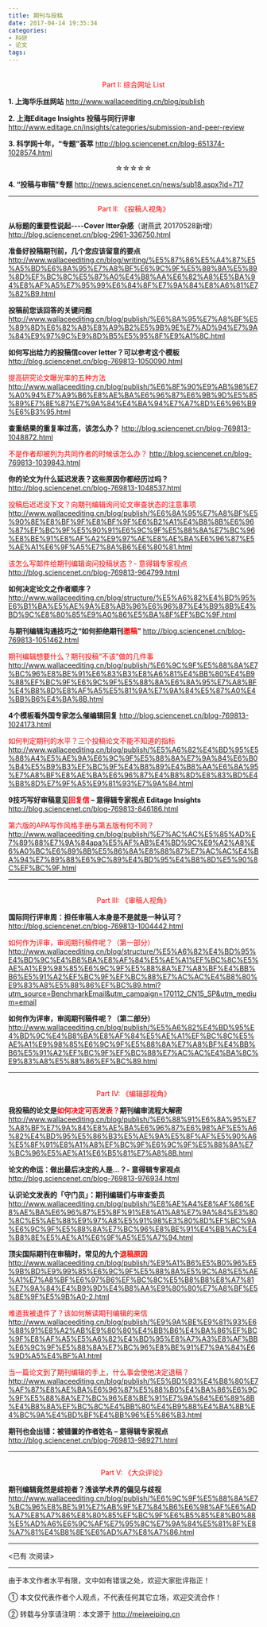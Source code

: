 ```yaml
---
title: 期刊与投稿
date: 2017-04-14 19:35:34
categories: 
- 科研
- 论文
tags:
---
```


<br>
<center><font color=red>Part I:  综合网址 List</font></center>

**1\. 上海华乐丝网站** http://www.wallaceediting.cn/blog/publish

**2\. 上海Editage Insights 投稿与同行评审**  http://www.editage.cn/insights/categories/submission-and-peer-review

**3\. 科学网十年，“专题”荟萃** http://blog.sciencenet.cn/blog-651374-1028574.html 

<center>☆☆☆☆☆</center>

<!-- more -->

**4\. “投稿与审稿”专题** http://news.sciencenet.cn/news/sub18.aspx?id=717

---

<center><font color=red>Part II: 《投稿人视角》</font></center>

**从标题的重要性说起----Cover ltter杂感**（谢燕武 20170528新增）http://blog.sciencenet.cn/blog-2961-336750.html 

**准备好投稿期刊前，几个您应该留意的要点** http://www.wallaceediting.cn/blog/writing/%E5%87%86%E5%A4%87%E5%A5%BD%E6%8A%95%E7%A8%BF%E6%9C%9F%E5%88%8A%E5%89%8D%EF%BC%8C%E5%87%A0%E4%B8%AA%E6%82%A8%E5%BA%94%E8%AF%A5%E7%95%99%E6%84%8F%E7%9A%84%E8%A6%81%E7%82%B9.html

**投稿前您该回答的关键问题** http://www.wallaceediting.cn/blog/publish/%E6%8A%95%E7%A8%BF%E5%89%8D%E6%82%A8%E8%A9%B2%E5%9B%9E%E7%AD%94%E7%9A%84%E9%97%9C%E9%8D%B5%E5%95%8F%E9%A1%8C.html

**如何写出给力的投稿信cover letter？可以参考这个模板** http://blog.sciencenet.cn/blog-769813-1050090.html

<font color=red>提高研究论文曝光率的五种方法</font> http://www.wallaceediting.cn/blog/publish/%E6%8F%90%E9%AB%98%E7%A0%94%E7%A9%B6%E8%AE%BA%E6%96%87%E6%9B%9D%E5%85%89%E7%8E%87%E7%9A%84%E4%BA%94%E7%A7%8D%E6%96%B9%E6%B3%95.html

**查重结果的重复率过高，该怎么办？** http://blog.sciencenet.cn/blog-769813-1048872.html

<font color=red>不是作者却被列为共同作者的时候该怎么办？</font> http://blog.sciencenet.cn/blog-769813-1039843.html

**你的论文为什么延迟发表？这些原因你都经历过吗？** http://blog.sciencenet.cn/blog-769813-1048537.html

<font color=red>投稿后迟迟没下文？向期刊编辑询问论文审查状态的注意事项</font> http://www.wallaceediting.cn/blog/publish/%E6%8A%95%E7%A8%BF%E5%90%8E%E8%BF%9F%E8%BF%9F%E6%B2%A1%E4%B8%8B%E6%96%87%EF%BC%9F%E5%90%91%E6%9C%9F%E5%88%8A%E7%BC%96%E8%BE%91%E8%AF%A2%E9%97%AE%E8%AE%BA%E6%96%87%E5%AE%A1%E6%9F%A5%E7%8A%B6%E6%80%81.html

<font color=red>该怎么写邮件给期刊编辑询问投稿状态？- 意得辑专家视点</font> http://blog.sciencenet.cn/blog-769813-964799.html

**如何决定论文之作者顺序？** http://www.wallaceediting.cn/blog/structure/%E5%A6%82%E4%BD%95%E6%B1%BA%E5%AE%9A%E8%AB%96%E6%96%87%E4%B9%8B%E4%BD%9C%E8%80%85%E9%A0%86%E5%BA%8F%EF%BC%9F.html


**与期刊编辑沟通技巧之“如何拒绝期刊<font color=red>邀稿</font>”** http://blog.sciencenet.cn/blog-769813-1051462.html

<font color=red>期刊编辑想要什么？期刊投稿“不该”做的几件事</font>http://www.wallaceediting.cn/blog/publish/%E6%9C%9F%E5%88%8A%E7%BC%96%E8%BE%91%E6%83%B3%E8%A6%81%E4%BB%80%E4%B9%88%EF%BC%9F%E6%9C%9F%E5%88%8A%E6%8A%95%E7%A8%BF%E4%B8%8D%E8%AF%A5%E5%81%9A%E7%9A%84%E5%87%A0%E4%BB%B6%E4%BA%8B.html

**4个模板看外国专家怎么催编辑回复** http://blog.sciencenet.cn/blog-769813-1024173.html

<font color=red>如何判定期刊的水平？三个投稿论文不能不知道的指标</font> http://www.wallaceediting.cn/blog/publish/%E5%A6%82%E4%BD%95%E5%88%A4%E5%AE%9A%E6%9C%9F%E5%88%8A%E7%9A%84%E6%B0%B4%E5%B9%B3%EF%BC%9F%E4%B8%89%E4%B8%AA%E6%8A%95%E7%A8%BF%E8%AE%BA%E6%96%87%E4%B8%8D%E8%83%BD%E4%B8%8D%E7%9F%A5%E9%81%93%E7%9A%84.html

**9技巧写好审稿意见<font color=red>回复信</font> – 意得辑专家视点 Editage Insights** http://blog.sciencenet.cn/blog-769813-846186.html

<font color=red>第六版的APA写作风格手册与第五版有何不同？</font> http://www.wallaceediting.cn/blog/publish/%E7%AC%AC%E5%85%AD%E7%89%88%E7%9A%84apa%E5%AF%AB%E4%BD%9C%E9%A2%A8%E6%A0%BC%E6%89%8B%E5%86%8A%E8%88%87%E7%AC%AC%E4%BA%94%E7%89%88%E6%9C%89%E4%BD%95%E4%B8%8D%E5%90%8C%EF%BC%9F.html


---

<br>
<center><font color=red>Part III: 《审稿人视角》</font></center>

**国际同行评审周：担任审稿人本身是不是就是一种认可？** http://blog.sciencenet.cn/blog-769813-1004442.html

<font color=red>如何作为评审，审阅期刊稿件呢？（第一部分）</font> http://www.wallaceediting.cn/blog/structure/%E5%A6%82%E4%BD%95%E4%BD%9C%E4%B8%BA%E8%AF%84%E5%AE%A1%EF%BC%8C%E5%AE%A1%E9%98%85%E6%9C%9F%E5%88%8A%E7%A8%BF%E4%BB%B6%E5%91%A2%EF%BC%9F%EF%BC%88%E7%AC%AC%E4%B8%80%E9%83%A8%E5%88%86%EF%BC%89.html?utm_source=BenchmarkEmail&utm_campaign=170112_CN15_SP&utm_medium=email

**如何作为评审，审阅期刊稿件呢？（第二部分）** http://www.wallaceediting.cn/blog/publish/%E5%A6%82%E4%BD%95%E4%BD%9C%E4%B8%BA%E8%AF%84%E5%AE%A1%EF%BC%8C%E5%AE%A1%E9%98%85%E6%9C%9F%E5%88%8A%E7%A8%BF%E4%BB%B6%E5%91%A2%EF%BC%9F%EF%BC%88%E7%AC%AC%E4%BA%8C%E9%83%A8%E5%88%86%EF%BC%89.html

---

<br>
<center><font color=red>Part IV: 《编辑部视角》</font></center>

**我投稿的论文是<font color=red>如何决定可否发表？</font>期刊编审流程大解密** http://www.wallaceediting.cn/blog/publish/%E6%88%91%E6%8A%95%E7%A8%BF%E7%9A%84%E8%AE%BA%E6%96%87%E6%98%AF%E5%A6%82%E4%BD%95%E5%86%B3%E5%AE%9A%E5%8F%AF%E5%90%A6%E5%8F%91%E8%A1%A8%EF%BC%9F%E6%9C%9F%E5%88%8A%E7%BC%96%E5%AE%A1%E6%B5%81%E7%A8%8B.html

**论文的命运：做出最后决定的人是…？- 意得辑专家视点** http://blog.sciencenet.cn/blog-769813-976934.html

**认识论文发表的「守门员」：期刊编辑们与审查委员** http://www.wallaceediting.cn/blog/publish/%E8%AE%A4%E8%AF%86%E8%AE%BA%E6%96%87%E5%8F%91%E8%A1%A8%E7%9A%84%E3%80%8C%E5%AE%88%E9%97%A8%E5%91%98%E3%80%8D%EF%BC%9A%E6%9C%9F%E5%88%8A%E7%BC%96%E8%BE%91%E4%BB%AC%E4%B8%8E%E5%AE%A1%E6%9F%A5%E5%A7%94.html

**顶尖国际期刊在审稿时，常见的九个<font color=red>退稿原因</font>** http://www.wallaceediting.cn/blog/publish/%E9%A1%B6%E5%B0%96%E5%9B%BD%E9%99%85%E6%9C%9F%E5%88%8A%E5%9C%A8%E5%AE%A1%E7%A8%BF%E6%97%B6%EF%BC%8C%E5%B8%B8%E8%A7%81%E7%9A%84%E4%B9%9D%E4%B8%AA%E9%80%80%E7%A8%BF%E5%8E%9F%E5%9B%A0-2.html

<font color=red>难道我被退件了？该如何解读期刊编辑的来信</font> http://www.wallaceediting.cn/blog/publish/%E9%9A%BE%E9%81%93%E6%88%91%E8%A2%AB%E9%80%80%E4%BB%B6%E4%BA%86%EF%BC%9F%E8%AF%A5%E5%A6%82%E4%BD%95%E8%A7%A3%E8%AF%BB%E6%9C%9F%E5%88%8A%E7%BC%96%E8%BE%91%E7%9A%84%E6%9D%A5%E4%BF%A1.html

<font color=red>当一篇论文到了期刊编辑的手上，什么事会使他决定退稿？</font> http://www.wallaceediting.cn/blog/publish/%E5%BD%93%E4%B8%80%E7%AF%87%E8%AE%BA%E6%96%87%E5%88%B0%E4%BA%86%E6%9C%9F%E5%88%8A%E7%BC%96%E8%BE%91%E7%9A%84%E6%89%8B%E4%B8%8A%EF%BC%8C%E4%BB%80%E4%B9%88%E4%BA%8B%E4%BC%9A%E4%BD%BF%E4%BB%96%E5%86%B3.html

**期刊也会出错：被错置的作者姓名 – 意得辑专家视点** http://blog.sciencenet.cn/blog-769813-989271.html


---

<br>
<center><font color=red>Part V: 《大众评论》</font></center>

**期刊编辑竟然是歧视者？浅谈学术界的偏见与歧视** http://www.wallaceediting.cn/blog/publish/%E6%9C%9F%E5%88%8A%E7%BC%96%E8%BE%91%E7%AB%9F%E7%84%B6%E6%98%AF%E6%AD%A7%E8%A7%86%E8%80%85%EF%BC%9F%E6%B5%85%E8%B0%88%E5%AD%A6%E6%9C%AF%E7%95%8C%E7%9A%84%E5%81%8F%E8%A7%81%E4%B8%8E%E6%AD%A7%E8%A7%86.html



---

<span id="busuanzi_container_page_pv">
<已有 <span id="busuanzi_value_page_pv"></span> 次阅读>
</span>

---


由于本文作者水平有限，文中如有错误之处，欢迎大家批评指正！

① 本文仅代表作者个人观点，不代表任何其它立场，欢迎交流合作！

② 转载与分享请注明：本文源于 http://meiweiping.cn